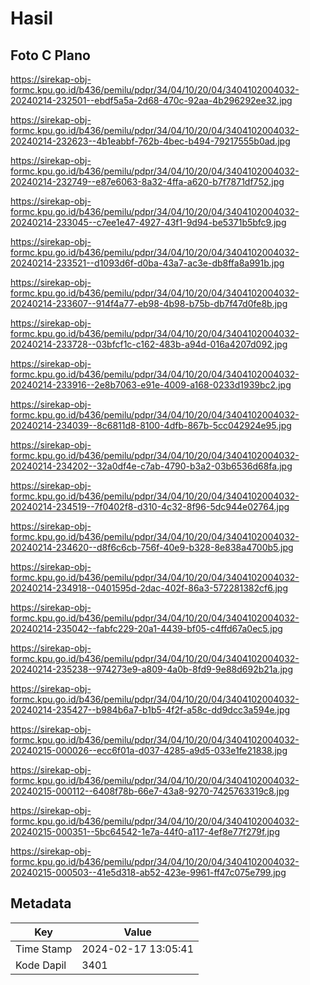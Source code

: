 # Hasil

## Foto C Plano

https://sirekap-obj-formc.kpu.go.id/b436/pemilu/pdpr/34/04/10/20/04/3404102004032-20240214-232501--ebdf5a5a-2d68-470c-92aa-4b296292ee32.jpg

https://sirekap-obj-formc.kpu.go.id/b436/pemilu/pdpr/34/04/10/20/04/3404102004032-20240214-232623--4b1eabbf-762b-4bec-b494-79217555b0ad.jpg

https://sirekap-obj-formc.kpu.go.id/b436/pemilu/pdpr/34/04/10/20/04/3404102004032-20240214-232749--e87e6063-8a32-4ffa-a620-b7f7871df752.jpg

https://sirekap-obj-formc.kpu.go.id/b436/pemilu/pdpr/34/04/10/20/04/3404102004032-20240214-233045--c7ee1e47-4927-43f1-9d94-be5371b5bfc9.jpg

https://sirekap-obj-formc.kpu.go.id/b436/pemilu/pdpr/34/04/10/20/04/3404102004032-20240214-233521--d1093d6f-d0ba-43a7-ac3e-db8ffa8a991b.jpg

https://sirekap-obj-formc.kpu.go.id/b436/pemilu/pdpr/34/04/10/20/04/3404102004032-20240214-233607--914f4a77-eb98-4b98-b75b-db7f47d0fe8b.jpg

https://sirekap-obj-formc.kpu.go.id/b436/pemilu/pdpr/34/04/10/20/04/3404102004032-20240214-233728--03bfcf1c-c162-483b-a94d-016a4207d092.jpg

https://sirekap-obj-formc.kpu.go.id/b436/pemilu/pdpr/34/04/10/20/04/3404102004032-20240214-233916--2e8b7063-e91e-4009-a168-0233d1939bc2.jpg

https://sirekap-obj-formc.kpu.go.id/b436/pemilu/pdpr/34/04/10/20/04/3404102004032-20240214-234039--8c6811d8-8100-4dfb-867b-5cc042924e95.jpg

https://sirekap-obj-formc.kpu.go.id/b436/pemilu/pdpr/34/04/10/20/04/3404102004032-20240214-234202--32a0df4e-c7ab-4790-b3a2-03b6536d68fa.jpg

https://sirekap-obj-formc.kpu.go.id/b436/pemilu/pdpr/34/04/10/20/04/3404102004032-20240214-234519--7f0402f8-d310-4c32-8f96-5dc944e02764.jpg

https://sirekap-obj-formc.kpu.go.id/b436/pemilu/pdpr/34/04/10/20/04/3404102004032-20240214-234620--d8f6c6cb-756f-40e9-b328-8e838a4700b5.jpg

https://sirekap-obj-formc.kpu.go.id/b436/pemilu/pdpr/34/04/10/20/04/3404102004032-20240214-234918--0401595d-2dac-402f-86a3-572281382cf6.jpg

https://sirekap-obj-formc.kpu.go.id/b436/pemilu/pdpr/34/04/10/20/04/3404102004032-20240214-235042--fabfc229-20a1-4439-bf05-c4ffd67a0ec5.jpg

https://sirekap-obj-formc.kpu.go.id/b436/pemilu/pdpr/34/04/10/20/04/3404102004032-20240214-235238--974273e9-a809-4a0b-8fd9-9e88d692b21a.jpg

https://sirekap-obj-formc.kpu.go.id/b436/pemilu/pdpr/34/04/10/20/04/3404102004032-20240214-235427--b984b6a7-b1b5-4f2f-a58c-dd9dcc3a594e.jpg

https://sirekap-obj-formc.kpu.go.id/b436/pemilu/pdpr/34/04/10/20/04/3404102004032-20240215-000026--ecc6f01a-d037-4285-a9d5-033e1fe21838.jpg

https://sirekap-obj-formc.kpu.go.id/b436/pemilu/pdpr/34/04/10/20/04/3404102004032-20240215-000112--6408f78b-66e7-43a8-9270-7425763319c8.jpg

https://sirekap-obj-formc.kpu.go.id/b436/pemilu/pdpr/34/04/10/20/04/3404102004032-20240215-000351--5bc64542-1e7a-44f0-a117-4ef8e77f279f.jpg

https://sirekap-obj-formc.kpu.go.id/b436/pemilu/pdpr/34/04/10/20/04/3404102004032-20240215-000503--41e5d318-ab52-423e-9961-ff47c075e799.jpg


## Metadata

| Key        | Value               |
| ---------- | ------------------- |
| Time Stamp | 2024-02-17 13:05:41 |
| Kode Dapil | 3401                |



